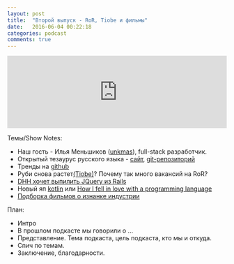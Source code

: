 ```yaml
---
layout: post
title:  "Второй выпуск - RoR, Tiobe и фильмы"
date:   2016-06-04 00:22:18
categories: podcast
comments: true
---
```


<iframe width="100%" height="166" scrolling="no" frameborder="no" src="https://w.soundcloud.com/player/?url=https%3A//api.soundcloud.com/tracks/268260789&amp;color=ff5500&amp;auto_play=false&amp;hide_related=false&amp;show_comments=true&amp;show_user=true&amp;show_reposts=false"></iframe>

Темы/Show Notes:

- Наш гость - Илья Меньшиков ([unkmas](https://vk.com/unkmas)), full-stack разработчик.
- Открытый тезаурус русского языка - [сайт](https://russianword.net), [git-репозиторий](https://github.com/russianwordnet/yarn)
- Тренды на [github](https://github.com/trending)
- Руби снова растет[(Tiobe)](http://www.tiobe.com/tiobe_index)? Почему так много вакансий на RoR? 
- [DHH хочет выпилить JQuery из Rails](https://github.com/rails/rails/issues/25208)
- Новый яп [kotlin](https://kotlinlang.org) или [How I fell in love with a programming language](https://m.signalvnoise.com/how-i-fell-in-love-with-a-programming-language-8933d5e749ed#.fgvt80y9p)
- [Подборка фильмов о изнанке индустрии](https://xakep.ru/2016/05/31/15-documentaries/)



План:

- Интро
- В прошлом подкасте мы говорили о ...
- Представление. Тема подкаста, цель подкаста, кто мы и откуда.
- Спич по темам.
- Заключение, благодарности. 
